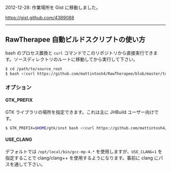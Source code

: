 
2012-12-28: 作業場所を Gist に移動しました。

https://gist.github.com/4389088

***

## RawTherapee 自動ビルドスクリプトの使い方

bash のプロセス置換と `curl` コマンドでこのリポジトリから直接実行できます。ソースディレクトリのルートに移動してから実行して下さい。

```bash
$ cd /path/to/source_root
$ bash <(curl https://github.com/mattintosh4/RawTherapee/blob/master/tools/osx/buildRT_mac)
```

### オプション

#### GTK_PREFIX

GTK ライブラリの場所を指定できます。これは主に JHBuild ユーザー向けです。

```bash
$ GTK_PREFIX=$HOME/gtk/inst bash <(curl https://github.com/mattintosh4/RawTherapee/blob/master/tools/osx/buildRT_mac)
```

#### USE_CLANG

デフォルトでは `/opt/local/bin/gcc-mp-4.*` を使用しますが、`USE_CLANG=1` を指定することで clang/clang++ を使用するようになります。事前に clang にパスを通して下さい。